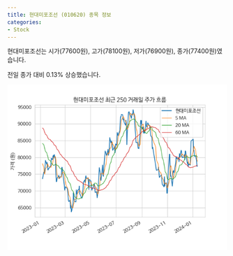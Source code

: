 ```yaml
---
title: 현대미포조선 (010620) 종목 정보
categories:
- Stock
---
```


현대미포조선는 시가(77600원), 고가(78100원), 저가(76900원), 종가(77400원)였습니다.

전일 종가 대비 0.13% 상승했습니다.

<!-- more -->

![010620](/assets/images/stock/010620.png)